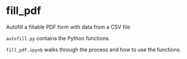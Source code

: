 # fill_pdf
Autofill a fillable PDF form with data from a CSV file

`autofill.py` contains the Python functions.

`fill_pdf.ipynb` walks through the process and how to use the functions. 
